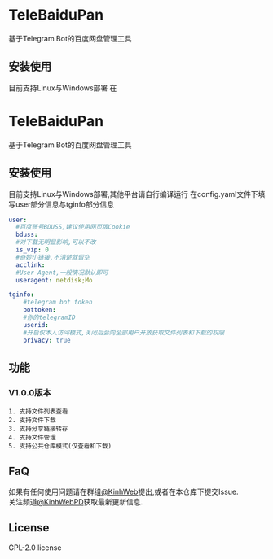 # TeleBaiduPan
基于Telegram Bot的百度网盘管理工具

## 安装使用  
目前支持Linux与Windows部署
在

# TeleBaiduPan
基于Telegram Bot的百度网盘管理工具

## 安装使用  
目前支持Linux与Windows部署,其他平台请自行编译运行
在config.yaml文件下填写user部分信息与tginfo部分信息

```yaml
user:
  #百度账号BDUSS,建议使用网页版Cookie
  bduss:
  #对下载无明显影响,可以不改
  is_vip: 0
  #奇妙小链接,不清楚就留空
  acclink:
  #User-Agent,一般情况默认即可
  useragent: netdisk;Mo
```
```yaml
tginfo:
    #telegram bot token
    bottoken:
    #你的telegramID
    userid:
    #开启仅本人访问模式,关闭后会向全部用户开放获取文件列表和下载的权限
    privacy: true
```

## 功能
### V1.0.0版本
    1. 支持文件列表查看
    2. 支持文件下载
    3. 支持分享链接转存
    4. 支持文件管理
    5. 支持公共仓库模式(仅查看和下载)

## FaQ
如果有任何使用问题请在群组[@KinhWeb](https://t.me/kinhweb)提出,或者在本仓库下提交Issue.  
关注频道[@KinhWebPD](https://t.me/kinhwebpd)获取最新更新信息.  

## License
GPL-2.0 license

